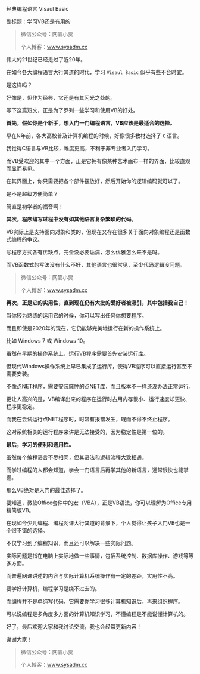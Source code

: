 经典编程语言 Visaul Basic

副标题：学习VB还是有用的



> 微信公众号：网管小贾
>
> 个人博客：www.sysadm.cc



伟大的21世纪已经走过了近20年。

在如今各大编程语言大行其道的时代，学习 `Visaul Basic` 似乎有些不合时宜。

是这样吗？

好像是，但作为经典，它还是有其闪光之处的。

写下这篇短文，正是为了罗列一些学习和使用VB的好处。



**首先，假如你是个新手，想入门一门编程语言，VB应该是最适合的选择。**

早在N年前，各大高校普及计算机编程的时候，好像很多教材选择了 `C` 语言。

我觉得C语言与VB比较，难度更高，不利于非专业者入门学习。

而VB受欢迎的其中一个方面，正是它拥有像某种艺术画布一样的界面，比较直观而显而易见。

在其界面上，你只需要把各个部件摆放好，然后开始你的逻辑编码就可以了。

是不是超级方便简单？

简直是初学者的福音啊！



**其次，程序编写过程中没有如其他语言复杂繁琐的代码。**

VB实际上是支持面向对象和类的，但现在又存在很多关于面向对象编程还是函数式编程的争议。

写程序方式各有优缺点，完全没必要诟病，怎么优雅怎么来不是吗。

而VB函数式的写法没有什么不好，其他语言也很常见，至少代码逻辑没问题。



> 微信公众号：网管小贾
>
> 个人博客：www.sysadm.cc



**再次，正是它的实用性，直到现在仍有大批的爱好者被吸引，其中包括我自己！**

当你较为熟练的运用它的时候，你可以写出任何你想要程序。

而且即使是2020年的现在，它仍能够完美地运行在新的操作系统上。

比如 Windows 7 或 Windows 10。

虽然在早期的操作系统上，运行VB程序需要首先安装运行库。

但现代Windows操作系统上早已集成了运行库，使得VB程序可以直接运行甚至不需要安装。

不像点NET程序，需要安装臃肿的点NET库，而且版本不一样还没办法正常运行。

更让人高兴的是，VB编译出来的程序在运行时占用内存很小、运行速度却更快、程序更稳定。

而我在尝试运行点NET程序时，时常有报错发生，既而不得不终止程序。

这对系统相关的运行程序来讲是无法接受的，因为稳定性是第一位的。



**最后，学习的便利和通用性。**

虽然每个编程语言不尽相同，但其语法和逻辑流程大致相通。

而学过编程的人都会知道，学会一门语言后再学其他的新语言，通常很快也能掌握。

那么VB绝对是入门的最佳选择了。

要知道，微软Office套件中的宏（VBA），正是VB语法，你可以理解为Office专用精简版VB。



在现如今少儿编程、编程网课大行其道的背景下，个人觉得让孩子入门VB也是一个很不错的选择。

不仅学习到了编程知识，而且还可以解决一些实际问题。

实际问题是指在电脑上实际地做一些事情，包括系统控制、数据库操作、游戏等等多方面。

而普遍网课讲述的内容与实际计算机系统操作有一定的差距，实用性不高。



要学好计算机，编程学习是绕不过去的。

而编程并不是单纯写代码，它需要你学习很多计算机知识后，再来组织程序。

可以说编程是多角度多方面的计算机知识学习，不懂编程是不能说懂计算机的。

好了，最后欢迎大家和我讨论交流，我也会经常更新内容！

谢谢大家！

> 微信公众号：网管小贾
>
> 个人博客：www.sysadm.cc





